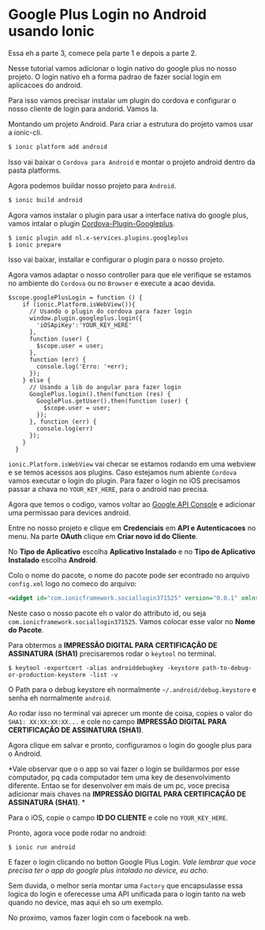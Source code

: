 # Google Plus Login no Android usando Ionic
Essa eh a parte 3, comece pela parte 1 e depois a parte 2.

Nesse tutorial vamos adicionar o login nativo do google plus no nosso projeto. O login nativo eh a forma padrao de fazer social login em aplicacoes do android.

Para isso vamos precisar instalar um plugin do cordova e configurar o nosso cliente de login para andorid. Vamos la.

Montando um projeto Android. Para criar a estrutura do projeto vamos usar a ionic-cli.
```sh
$ ionic platform add android
```
Isso vai baixar o `Cordova para Android` e montar o projeto android dentro da pasta platforms.

Agora podemos buildar nosso projeto para `Android`.
```sh
$ ionic build android
```

Agora vamos instalar o plugin para usar a interface nativa do google plus, vamos intalar o plugin [Cordova-Plugin-Googleplus](https://github.com/EddyVerbruggen/cordova-plugin-googleplus).
```
$ ionic plugin add nl.x-services.plugins.googleplus
$ ionic prepare
```
Isso vai baixar, installar e configurar o plugin para o nosso projeto.

Agora vamos adaptar o nosso controller para que ele verifique se estamos no ambiente do `Cordova` ou no `Browser` e execute a acao devida.

```
$scope.googlePlusLogin = function () {
    if (ionic.Platform.isWebView()){
      // Usando o plugin do cordova para fazer login
      window.plugin.googleplus.login({
        'iOSApiKey':'YOUR_KEY_HERE'
      },
      function (user) {
        $scope.user = user;
      },
      function (err) {
        console.log('Erro: '+err);
      });
    } else {
      // Usando a lib do angular para fazer login
      GooglePlus.login().then(function (res) {
        GooglePlus.getUser().then(function (user) {
          $scope.user = user;
        });
      }, function (err) {
        console.log(err)
      });  
    }
  }
```

`ionic.Platform.isWebView` vai checar se estamos rodando em uma webview e se temos acessos aos plugins. Caso estejamos num abiente `Cordova` vamos executar o login do plugin. Para fazer o login no iOS precisamos passar a chava no `YOUR_KEY_HERE`, para o android nao precisa. 

Agora que temos o codigo, vamos voltar ao [Google API Console](console.developers.google.com) e adicionar uma permissao para devices android.

Entre no nosso projeto e clique em **Credenciais** em **API e Autenticacoes** no menu. Na parte **OAuth** clique em **Criar novo id do Cliente**.

No **Tipo de Aplicativo** escolha **Aplicativo Instalado** e no **Tipo de Aplicativo Instalado** escolha **Android**.

Colo o nome do pacote, o nome do pacote pode ser econtrado no arquivo `config.xml` logo no comeco do arquivo: 
```xml
<widget id="com.ionicframework.sociallogin371525" version="0.0.1" xmlns="http://www.w3.org/ns/widgets" xmlns:cdv="http://cordova.apache.org/ns/1.0">
```
Neste caso o nosso pacote eh o valor do attributo id, ou seja `com.ionicframework.sociallogin371525`. Vamos colocar esse valor no **Nome do Pacote**.

Para obtermos a **IMPRESSÃO DIGITAL PARA CERTIFICAÇÃO DE ASSINATURA (SHA1)** precisaremos rodar o `keytool` no terminal.
```
$ keytool -exportcert -alias androiddebugkey -keystore path-to-debug-or-production-keystore -list -v
```
O Path para o debug keystore eh normalmente `~/.android/debug.keystore` e senha eh normalmente `android`.

Ao rodar isso no terminal vai aprecer um monte de coisa, copies o valor do `SHA1: XX:XX:XX:XX...`  e cole no campo  **IMPRESSÃO DIGITAL PARA CERTIFICAÇÃO DE ASSINATURA (SHA1)**.

Agora clique em salvar e pronto, configuramos o login do google plus para o Android. 

*Vale observar que o o app so vai fazer o login se buildarmos por esse computador, pq cada computador tem uma key de desenvolvimento diferente. Entao se for desenvolver em mais de um pc, voce precisa adicionar mais chaves na **IMPRESSÃO DIGITAL PARA CERTIFICAÇÃO DE ASSINATURA (SHA1)**. *

Para o iOS, copie o campo **ID DO CLIENTE** e cole no `YOUR_KEY_HERE`.

Pronto, agora voce pode rodar no android:
```
$ ionic run android
```

E fazer o login clicando no botton Google Plus Login.
*Vale lembrar que voce precisa ter o app do google plus intalado no device, eu acho.*

Sem duvida, o melhor seria montar uma `Factory` que encapsulasse essa logica do login e oferecesse uma API unificada para o login tanto na web quando no device, mas aqui eh so um exemplo.

No proximo, vamos fazer login com o facebook na web.

















